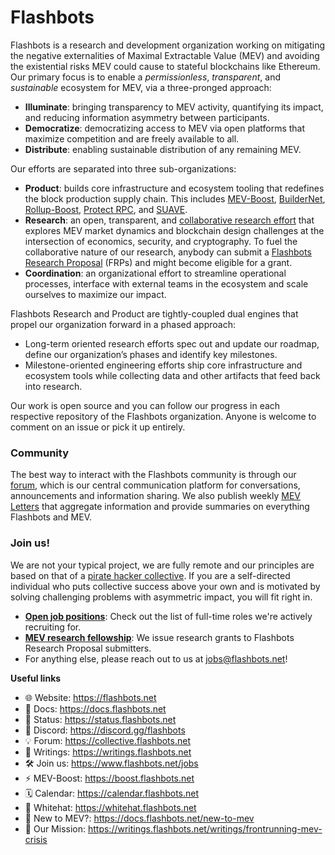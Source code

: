# Flashbots

Flashbots is a research and development organization working on mitigating the negative externalities of Maximal Extractable Value (MEV) and avoiding the existential risks MEV could cause to stateful blockchains like Ethereum. Our primary focus is to enable a *permissionless*, *transparent*, and *sustainable* ecosystem for MEV, via a three-pronged approach: 

* **Illuminate**: bringing transparency to MEV activity, quantifying its impact, and reducing information asymmetry between participants.
* **Democratize**: democratizing access to MEV via open platforms that maximize competition and are freely available to all.
* **Distribute**: enabling sustainable distribution of any remaining MEV.

Our efforts are separated into three sub-organizations:
* **Product**: builds core infrastructure and ecosystem tooling that redefines the block production supply chain. This includes [MEV-Boost](https://boost.flashbots.net/), [BuilderNet](https://buildernet.org/), [Rollup-Boost](https://github.com/flashbots/rollup-boost), [Protect RPC](https://docs.flashbots.net/flashbots-protect/overview), and [SUAVE](https://writings.flashbots.net/the-future-of-mev-is-suave).
* **Research**: an open, transparent, and [collaborative research effort](https://github.com/flashbots/mev-research) that explores MEV market dynamics and blockchain design challenges at the intersection of economics, security, and cryptography. To fuel the collaborative nature of our research, anybody can submit a [Flashbots Research Proposal](https://github.com/flashbots/mev-research/blob/main/process.md) (FRPs) and might become eligible for a grant.
* **Coordination**: an organizational effort to streamline operational processes, interface with external teams in the ecosystem and scale ourselves to maximize our impact.

Flashbots Research and Product are tightly-coupled dual engines that propel our organization forward in a phased approach:
* Long-term oriented research efforts spec out and update our roadmap, define our organization’s phases and identify key milestones.
* Milestone-oriented engineering efforts ship core infrastructure and ecosystem tools while collecting data and other artifacts that feed back into research.

Our work is open source and you can follow our progress in each respective repository of the Flashbots organization. Anyone is welcome to comment on an issue or pick it up entirely.

### Community
The best way to interact with the Flashbots community is through our [forum](https://collective.flashbots.net/), which is our central communication platform for conversations, announcements and information sharing. We also publish weekly [MEV Letters](https://collective.flashbots.net/tag/the-mev-letter) that aggregate information and provide summaries on everything Flashbots and MEV.

### Join us!
We are not your typical project, we are fully remote and our principles are based on that of a [pirate hacker collective](https://www.youtube.com/watch?v=T0fAznO1wA8). If you are a self-directed individual who puts collective success above your own and is motivated by solving challenging problems with asymmetric impact, you will fit right in. 
* [**Open job positions**](https://www.flashbots.net/jobs): Check out the list of full-time roles we're actively recruiting for.
* [**MEV research fellowship**](https://github.com/flashbots/mev-research/blob/main/grants.md):  We issue research grants to Flashbots Research Proposal submitters. 
* For anything else, please reach out to us at [jobs@flashbots.net](mailto:jobs@flashbots.net)!

**Useful links**
* 🌐 Website: https://flashbots.net
* 📄 Docs: https://docs.flashbots.net
* 📡 Status: https://status.flashbots.net
* 💬 Discord: https://discord.gg/flashbots
* 💡 Forum: https://collective.flashbots.net
* 📝 Writings: https://writings.flashbots.net
* 🛠️ Join us: https://www.flashbots.net/jobs
* ⚡ MEV-Boost: https://boost.flashbots.net
* 🗓️ Calendar: https://calendar.flashbots.net
* 🤍 Whitehat: https://whitehat.flashbots.net
* 💭 New to MEV?: https://docs.flashbots.net/new-to-mev
* 🎯 Our Mission: https://writings.flashbots.net/writings/frontrunning-mev-crisis
